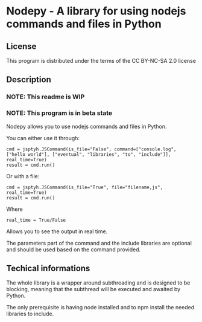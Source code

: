 # Nodepy - A library for using nodejs commands and files in Python

## License

This program is distributed under the terms of the CC BY-NC-SA 2.0 license

## Description

### NOTE: This readme is WIP

### NOTE: This program is in beta state

Nodepy allows you to use nodejs commands and files in Python.

You can either use it through:

    cmd = jsptyh.JSCommand(is_file="False", command=["console.log", ["hello world"], ["eventual", "libraries", "to", "include"]], real_time=True)
    result = cmd.run()

Or with a file:

    cmd = jsptyh.JSCommand(is_file="True", file="filename,js", real_time=True)
    result = cmd.run()

Where

    real_time = True/False

Allows you to see the output in real time.

The parameters part of the command and the include libraries are optional and should be used based on the command provided.

## Techical informations

The whole library is a wrapper around subthreading and is designed to be blocking, meaning that the subthread will be executed and awaited by Python.

The only prerequisite is having node installed and to npm install the needed libraries to include.


